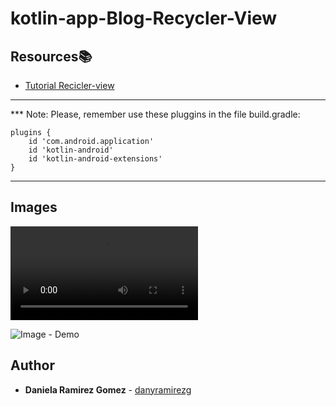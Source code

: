 # kotlin-app-Blog-Recycler-View

## Resources:books:

* [Tutorial Recicler-view](https://www.youtube.com/watch?v=Jo6Mtq7zkkg)
---

*** Note: Please, remember use these pluggins in the file build.gradle:

```
plugins {
    id 'com.android.application'
    id 'kotlin-android'
    id 'kotlin-android-extensions'
}
```
---

## Images

![Image - demo](demo-1.mp4)

![Image - Demo](demo-2.png)

## Author
* **Daniela Ramirez Gomez** - [danyramirezg](https://github.com/danyramirezg)

